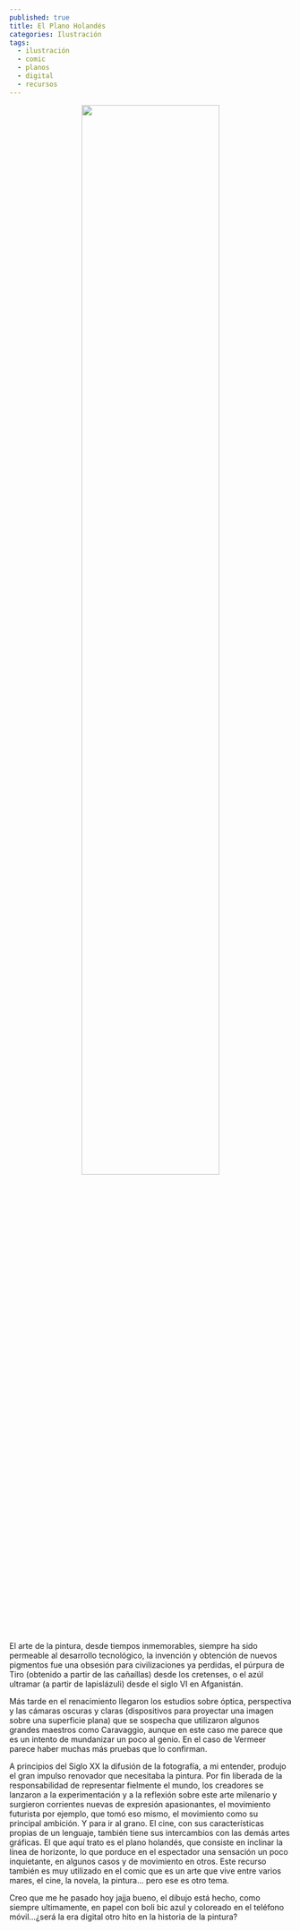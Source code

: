 ```yaml
---
published: true
title: El Plano Holandés
categories: Ilustración
tags:
  - ilustración
  - comic
  - planos
  - digital
  - recursos
---
```


<p align="center">
  <img src="https://cominoilustracion.com/images/proyectos/miscelaneo/5.jpg" width="70%" />
</p>

El arte de la pintura, desde tiempos inmemorables, siempre ha sido permeable al desarrollo tecnológico, la invención y obtención de nuevos pigmentos fue una obsesión para civilizaciones ya perdidas, el púrpura de Tiro (obtenido a partir de las cañaíllas) desde los cretenses, o el azúl ultramar (a partir de lapislázuli) desde el siglo VI en Afganistán.

<!--more-->

Más tarde en el renacimiento llegaron los estudios sobre óptica, perspectiva y las cámaras oscuras y claras (dispositivos para proyectar una imagen sobre una superficie plana) que se sospecha que utilizaron algunos grandes maestros como Caravaggio, aunque en este caso me parece que es un intento de mundanizar un poco al genio. En el caso de Vermeer parece haber muchas más pruebas que lo confirman.

A principios del Siglo XX la difusión de la fotografía, a mi entender, produjo el gran impulso renovador que necesitaba la pintura. Por fin liberada de la responsabilidad de representar fielmente el mundo, los creadores se lanzaron a la experimentación y a la reflexión sobre este arte milenario y surgieron corrientes nuevas de expresión apasionantes, el movimiento futurista por ejemplo, que tomó eso mismo, el movimiento como su principal ambición.
Y para ir al grano. El cine, con sus características propias de un lenguaje, también tiene sus intercambios con las demás artes gráficas. El que aquí trato es el plano holandés, que consiste en inclinar la línea de horizonte, lo que porduce en el espectador una sensación un poco inquietante, en algunos casos y de movimiento en otros. Este recurso también es muy utilizado en el comic que es un arte que vive entre varios mares, el cine, la novela, la pintura... pero ese es otro tema.

Creo que me he pasado hoy jajja bueno, el dibujo está hecho, como siempre ultimamente, en papel con boli bic azul y coloreado en el teléfono móvil...¿será la era digital otro hito en la historia de la pintura?
